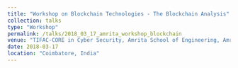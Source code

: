 ```yaml
---
title: "Workshop on Blockchain Technologies - The Blockchain Analysis"
collection: talks
type: "Workshop"
permalink: /talks/2018_03_17_amrita_workshop_blockchain
venue: "TIFAC-CORE in Cyber Security, Amrita School of Engineering, Amrita Vishwa Vidyapeetham"
date: 2018-03-17
location: "Coimbatore, India"
---
```



